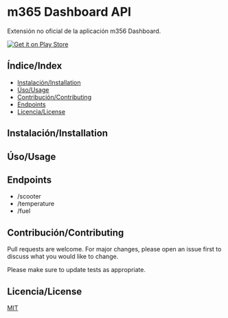 # m365 Dashboard API

Extensión no oficial de la aplicación m356 Dashboard.



<a href="https://play.google.com/store/apps/details?id=adriandp.m365dashboard">![Get it on Play Store](https://play.google.com/intl/en_us/badges/static/images/badges/en_badge_web_generic.png)</a>

## Índice/Index

- [Instalación/Installation](instalacion/installation)
- [Úso/Usage](uso/usage)
- [Contribución/Contributing](contribucion/contributing)
- [Endpoints](endpoints)
- [Licencia/License](licencia/license)

## Instalación/Installation

## Úso/Usage

## Endpoints

- /scooter
- /temperature
- /fuel

## Contribución/Contributing
Pull requests are welcome. For major changes, please open an issue first to discuss what you would like to change.

Please make sure to update tests as appropriate.

## Licencia/License
[MIT](https://choosealicense.com/licenses/mit/)